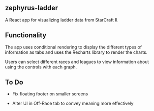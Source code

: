 ## zephyrus-ladder

A React app for visualizing ladder data from StarCraft II.

## Functionality

The app uses conditional rendering to display the different types of information
as tabs and uses the Recharts library to render the charts.

Users can select different races and leagues to view information about using the controls with each graph.

## To Do

- Fix floating footer on smaller screens

- Alter UI in Off-Race tab to convey meaning more effectively
